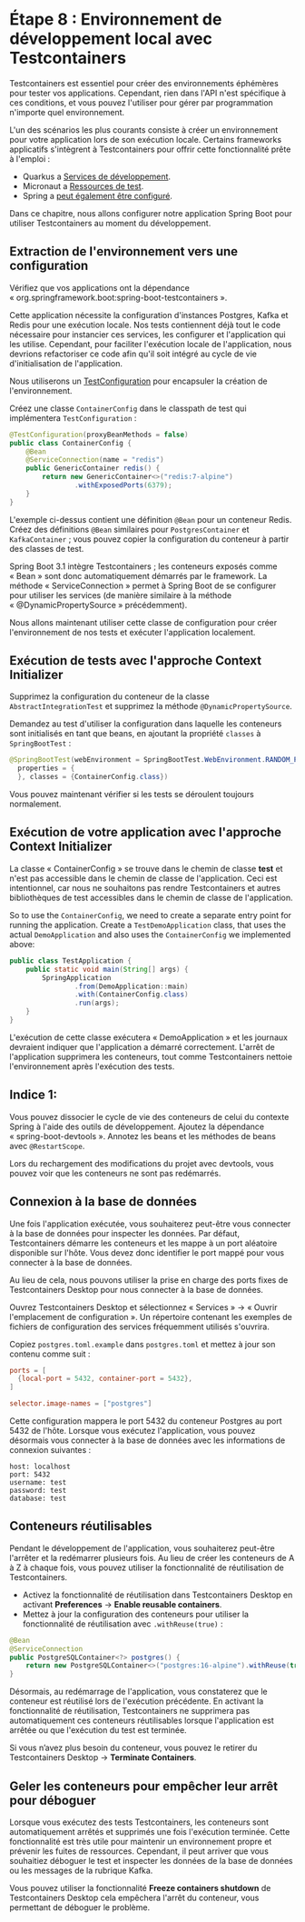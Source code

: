 # Étape 8 : Environnement de développement local avec Testcontainers

Testcontainers est essentiel pour créer des environnements éphémères pour tester vos applications.
Cependant, rien dans l'API n'est spécifique à ces conditions, et vous pouvez l'utiliser pour gérer par programmation n'importe quel environnement.

L'un des scénarios les plus courants consiste à créer un environnement pour votre application lors de son exécution locale.
Certains frameworks applicatifs s'intègrent à Testcontainers pour offrir cette fonctionnalité prête à l'emploi :

* Quarkus a [Services de développement](https://quarkus.io/guides/dev-services).
* Micronaut a [Ressources de test](https://micronaut-projects.github.io/micronaut-test-resources/latest/guide/).
* Spring a [peut également être configuré](https://docs.spring.io/spring-boot/docs/3.1.0/reference/html/features.html#features.testing.testcontainers.at-development-time).

Dans ce chapitre, nous allons configurer notre application Spring Boot pour utiliser Testcontainers au moment du développement.

## Extraction de l'environnement vers une configuration

Vérifiez que vos applications ont la dépendance « org.springframework.boot:spring-boot-testcontainers ».

Cette application nécessite la configuration d'instances Postgres, Kafka et Redis pour une exécution locale.
Nos tests contiennent déjà tout le code nécessaire pour instancier ces services, les configurer et l'application qui les utilise.
Cependant, pour faciliter l'exécution locale de l'application, nous devrions refactoriser ce code afin qu'il soit intégré au cycle de vie d'initialisation de l'application.

Nous utiliserons un [TestConfiguration](https://docs.spring.io/spring-boot/docs/current/api/org/springframework/boot/test/context/TestConfiguration.html) pour encapsuler la création de l'environnement.

Créez une classe `ContainerConfig` dans le classpath de test qui implémentera `TestConfiguration` :

```java
@TestConfiguration(proxyBeanMethods = false)
public class ContainerConfig {
    @Bean
    @ServiceConnection(name = "redis")
    public GenericContainer redis() {
        return new GenericContainer<>("redis:7-alpine")
                .withExposedPorts(6379);
    }
}
```

L'exemple ci-dessus contient une définition `@Bean` pour un conteneur Redis.
Créez des définitions `@Bean` similaires pour `PostgresContainer` et `KafkaContainer` ; vous pouvez copier la configuration du conteneur à partir des classes de test.

Spring Boot 3.1 intègre Testcontainers ; les conteneurs exposés comme « Bean » sont donc automatiquement démarrés par le framework.
La méthode « ServiceConnection » permet à Spring Boot de se configurer pour utiliser les services (de manière similaire à la méthode « @DynamicPropertySource » précédemment).

Nous allons maintenant utiliser cette classe de configuration pour créer l'environnement de nos tests et exécuter l'application localement.

## Exécution de tests avec l'approche Context Initializer

Supprimez la configuration du conteneur de la classe `AbstractIntegrationTest` et supprimez la méthode `@DynamicPropertySource`.

Demandez au test d'utiliser la configuration dans laquelle les conteneurs sont initialisés en tant que beans, en ajoutant la propriété `classes` à `SpringBootTest` :

```java
@SpringBootTest(webEnvironment = SpringBootTest.WebEnvironment.RANDOM_PORT,
  properties = {
  }, classes = {ContainerConfig.class})
```

Vous pouvez maintenant vérifier si les tests se déroulent toujours normalement.

## Exécution de votre application avec l'approche Context Initializer

La classe « ContainerConfig » se trouve dans le chemin de classe **test** et n'est pas accessible dans le chemin de classe de l'application. Ceci est intentionnel, car nous ne souhaitons pas rendre Testcontainers et autres bibliothèques de test accessibles dans le chemin de classe de l'application.

So to use the `ContainerConfig`, we need to create a separate entry point for running the application.
Create a `TestDemoApplication` class, that uses the actual `DemoApplication` and also uses the `ContainerConfig` we implemented above: 

```java
public class TestApplication {
    public static void main(String[] args) {
        SpringApplication
                .from(DemoApplication::main)
                .with(ContainerConfig.class)
                .run(args);
    }
}
```

L'exécution de cette classe exécutera « DemoApplication » et les journaux devraient indiquer que l'application a démarré correctement. L'arrêt de l'application supprimera les conteneurs, tout comme Testcontainers nettoie l'environnement après l'exécution des tests.

## Indice 1:

Vous pouvez dissocier le cycle de vie des conteneurs de celui du contexte Spring à l'aide des outils de développement.
Ajoutez la dépendance « spring-boot-devtools ».
Annotez les beans et les méthodes de beans avec `@RestartScope`.

Lors du rechargement des modifications du projet avec devtools, vous pouvez voir que les conteneurs ne sont pas redémarrés.

## Connexion à la base de données
Une fois l'application exécutée, vous souhaiterez peut-être vous connecter à la base de données pour inspecter les données.
Par défaut, Testcontainers démarre les conteneurs et les mappe à un port aléatoire disponible sur l'hôte.
Vous devez donc identifier le port mappé pour vous connecter à la base de données.

Au lieu de cela, nous pouvons utiliser la prise en charge des ports fixes de Testcontainers Desktop pour nous connecter à la base de données.

Ouvrez Testcontainers Desktop et sélectionnez « Services » -> « Ouvrir l'emplacement de configuration ».
Un répertoire contenant les exemples de fichiers de configuration des services fréquemment utilisés s'ouvrira.

Copiez `postgres.toml.example` dans `postgres.toml` et mettez à jour son contenu comme suit :

```toml
ports = [
  {local-port = 5432, container-port = 5432},
]

selector.image-names = ["postgres"]
```

Cette configuration mappera le port 5432 du conteneur Postgres au port 5432 de l'hôte.
Lorsque vous exécutez l'application, vous pouvez désormais vous connecter à la base de données avec les informations de connexion suivantes :

```
host: localhost
port: 5432
username: test
password: test
database: test
```

## Conteneurs réutilisables
Pendant le développement de l'application, vous souhaiterez peut-être l'arrêter et la redémarrer plusieurs fois.
Au lieu de créer les conteneurs de A à Z à chaque fois, vous pouvez utiliser la fonctionnalité de réutilisation de Testcontainers.

* Activez la fonctionnalité de réutilisation dans Testcontainers Desktop en activant **Preferences** -> **Enable reusable containers**.
* Mettez à jour la configuration des conteneurs pour utiliser la fonctionnalité de réutilisation avec `.withReuse(true)` :

```java
@Bean
@ServiceConnection
public PostgreSQLContainer<?> postgres() {
    return new PostgreSQLContainer<>("postgres:16-alpine").withReuse(true);
}
```

Désormais, au redémarrage de l'application, vous constaterez que le conteneur est réutilisé lors de l'exécution précédente. 
En activant la fonctionnalité de réutilisation, Testcontainers ne supprimera pas automatiquement ces conteneurs réutilisables 
lorsque l'application est arrêtée ou que l'exécution du test est terminée.

Si vous n’avez plus besoin du conteneur, vous pouvez le retirer du Testcontainers Desktop -> **Terminate Containers**.

## Geler les conteneurs pour empêcher leur arrêt pour déboguer
Lorsque vous exécutez des tests Testcontainers, les conteneurs sont automatiquement arrêtés et supprimés une fois l'exécution terminée.
Cette fonctionnalité est très utile pour maintenir un environnement propre et prévenir les fuites de ressources.
Cependant, il peut arriver que vous souhaitiez déboguer le test et inspecter les données de la base de données ou les messages de la rubrique Kafka.

Vous pouvez utiliser la fonctionnalité **Freeze containers shutdown** de Testcontainers Desktop 
cela empêchera l'arrêt du conteneur, vous permettant de déboguer le problème.
